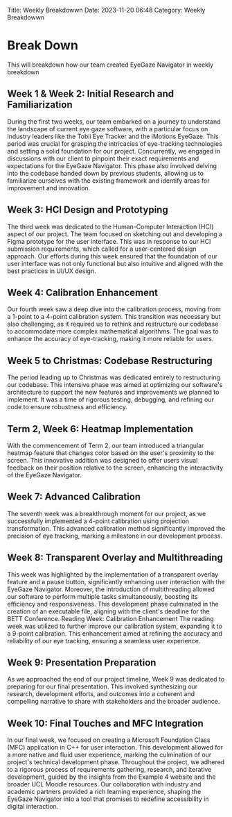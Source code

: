 Title: Weekly Breakdowwn
Date: 2023-11-20 06:48
Category: Weekly Breakdowwn

# Break Down
This will breakdown how our team created EyeGaze Navigator in  weekly breakdown 

## Week 1 & Week 2: Initial Research and Familiarization
During the first two weeks, our team embarked on a journey to understand the landscape of current eye gaze software, with a particular focus on industry leaders like the Tobii Eye Tracker and the iMotions EyeGaze. This period was crucial for grasping the intricacies of eye-tracking technologies and setting a solid foundation for our project. Concurrently, we engaged in discussions with our client to pinpoint their exact requirements and expectations for the EyeGaze Navigator. This phase also involved delving into the codebase handed down by previous students, allowing us to familiarize ourselves with the existing framework and identify areas for improvement and innovation.

## Week 3: HCI Design and Prototyping
The third week was dedicated to the Human-Computer Interaction (HCI) aspect of our project. The team focused on sketching out and developing a Figma prototype for the user interface. This was in response to our HCI submission requirements, which called for a user-centered design approach. Our efforts during this week ensured that the foundation of our user interface was not only functional but also intuitive and aligned with the best practices in UI/UX design.

## Week 4: Calibration Enhancement
Our fourth week saw a deep dive into the calibration process, moving from a 1-point to a 4-point calibration system. This transition was necessary but also challenging, as it required us to rethink and restructure our codebase to accommodate more complex mathematical algorithms. The goal was to enhance the accuracy of eye-tracking, making it more reliable for users.

## Week 5 to Christmas: Codebase Restructuring
The period leading up to Christmas was dedicated entirely to restructuring our codebase. This intensive phase was aimed at optimizing our software's architecture to support the new features and improvements we planned to implement. It was a time of rigorous testing, debugging, and refining our code to ensure robustness and efficiency.

## Term 2, Week 6: Heatmap Implementation
With the commencement of Term 2, our team introduced a triangular heatmap feature that changes color based on the user's proximity to the screen. This innovative addition was designed to offer users visual feedback on their position relative to the screen, enhancing the interactivity of the EyeGaze Navigator.

## Week 7: Advanced Calibration
The seventh week was a breakthrough moment for our project, as we successfully implemented a 4-point calibration using projection transformation. This advanced calibration method significantly improved the precision of eye tracking, marking a milestone in our development process.

## Week 8: Transparent Overlay and Multithreading
This week was highlighted by the implementation of a transparent overlay feature and a pause button, significantly enhancing user interaction with the EyeGaze Navigator. Moreover, the introduction of multithreading allowed our software to perform multiple tasks simultaneously, boosting its efficiency and responsiveness. This development phase culminated in the creation of an executable file, aligning with the client's deadline for the BETT Conference.
Reading Week: Calibration Enhancement
The reading week was utilized to further improve our calibration system, expanding it to a 9-point calibration. This enhancement aimed at refining the accuracy and reliability of our eye tracking, ensuring a seamless user experience.

## Week 9: Presentation Preparation
As we approached the end of our project timeline, Week 9 was dedicated to preparing for our final presentation. This involved synthesizing our research, development efforts, and outcomes into a coherent and compelling narrative to share with stakeholders and the broader audience.

## Week 10: Final Touches and MFC Integration
In our final week, we focused on creating a Microsoft Foundation Class (MFC) application in C++ for user interaction. This development allowed for a more native and fluid user experience, marking the culmination of our project's technical development phase.
Throughout the project, we adhered to a rigorous process of requirements gathering, research, and iterative development, guided by the insights from the Example 4 website and the broader UCL Moodle resources. Our collaboration with industry and academic partners provided a rich learning experience, shaping the EyeGaze Navigator into a tool that promises to redefine accessibility in digital interaction.




